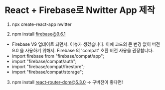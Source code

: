 # React + Firebase로 Nwitter App 제작

1. npx create-react-app nwitter

2. npm install firebase@9.6.1
 - Firebase V9 업데이트 되면서. 이슈가 생겼습니다. 이에 코드의 큰 변경 없이 버전 9.0 을 사용하기 위해서. Firebase 의 'compat' 호환 버전 사용을 권장합니다.
 - import firebase from "firebase/compat/app";
 - import "firebase/compat/auth";
 - import "firebase/compat/firestore";
 - import "firebase/compat/storage";
 
3. npm install react-router-dom@5.3.0 -> 구버전이 좋다면!
